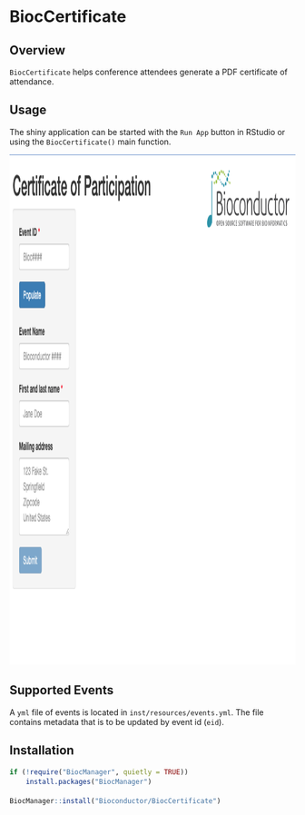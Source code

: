 # BiocCertificate

## Overview

`BiocCertificate` helps conference attendees generate a PDF certificate of
attendance.

## Usage

The shiny application can be started with the `Run App` button in RStudio or
using the `BiocCertificate()` main function.

<a href="https://github.com/Bioconductor/BiocCertificate">
<img src="https://raw.githubusercontent.com/Bioconductor/BiocCertificate/devel/inst/images/BiocCertificateForm.png"
width="658" height="900"/>
</a>

## Supported Events

A `yml` file of events is located in `inst/resources/events.yml`. The file
contains metadata that is to be updated by event id (`eid`).

## Installation

``` r
if (!require("BiocManager", quietly = TRUE))
    install.packages("BiocManager")
    
BiocManager::install("Bioconductor/BiocCertificate")
```
